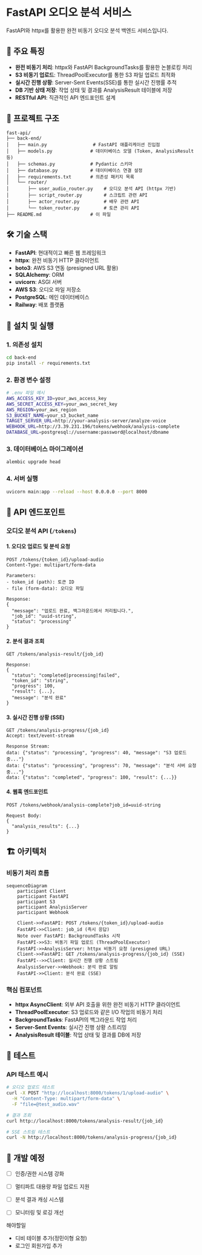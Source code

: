 # FastAPI 오디오 분석 서비스

FastAPI와 httpx를 활용한 완전 비동기 오디오 분석 백엔드 서비스입니다. 

## 🚀 주요 특징

- **완전 비동기 처리**: httpx와 FastAPI BackgroundTasks를 활용한 논블로킹 처리
- **S3 비동기 업로드**: ThreadPoolExecutor를 통한 S3 파일 업로드 최적화
- **실시간 진행 상황**: Server-Sent Events(SSE)를 통한 실시간 진행률 추적
- **DB 기반 상태 저장**: 작업 상태 및 결과를 AnalysisResult 테이블에 저장
- **RESTful API**: 직관적인 API 엔드포인트 설계

## 📁 프로젝트 구조

```
fast-api/
├── back-end/
│   ├── main.py                 # FastAPI 애플리케이션 진입점
│   ├── models.py              # 데이터베이스 모델 (Token, AnalysisResult 등)
│   ├── schemas.py             # Pydantic 스키마
│   ├── database.py            # 데이터베이스 연결 설정
│   ├── requirements.txt       # 의존성 패키지 목록
│   └── router/
│       ├── user_audio_router.py    # 오디오 분석 API (httpx 기반)
│       ├── script_router.py        # 스크립트 관련 API
│       ├── actor_router.py         # 배우 관련 API
│       └── token_router.py         # 토큰 관리 API
├── README.md                  # 이 파일
```

## 🛠️ 기술 스택
- **FastAPI**: 현대적이고 빠른 웹 프레임워크
- **httpx**: 완전 비동기 HTTP 클라이언트
- **boto3**: AWS S3 연동 (presigned URL 활용)
- **SQLAlchemy**: ORM
- **uvicorn**: ASGI 서버
- **AWS S3**: 오디오 파일 저장소
- **PostgreSQL**: 메인 데이터베이스
- **Railway**: 배포 플랫폼

## 🔧 설치 및 실행

### 1. 의존성 설치
```bash
cd back-end
pip install -r requirements.txt
```

### 2. 환경 변수 설정
```bash
# .env 파일 예시
AWS_ACCESS_KEY_ID=your_aws_access_key
AWS_SECRET_ACCESS_KEY=your_aws_secret_key
AWS_REGION=your_aws_region
S3_BUCKET_NAME=your_s3_bucket_name
TARGET_SERVER_URL=http://your-analysis-server/analyze-voice
WEBHOOK_URL=http://3.39.231.196/tokens/webhook/analysis-complete
DATABASE_URL=postgresql://username:password@localhost/dbname
```

### 3. 데이터베이스 마이그레이션
```bash
alembic upgrade head
```

### 4. 서버 실행
```bash
uvicorn main:app --reload --host 0.0.0.0 --port 8000
```

## 📡 API 엔드포인트

### 오디오 분석 API (`/tokens`)

#### 1. 오디오 업로드 및 분석 요청
```http
POST /tokens/{token_id}/upload-audio
Content-Type: multipart/form-data

Parameters:
- token_id (path): 토큰 ID
- file (form-data): 오디오 파일

Response:
{
  "message": "업로드 완료, 백그라운드에서 처리됩니다.",
  "job_id": "uuid-string",
  "status": "processing"
}
```

#### 2. 분석 결과 조회
```http
GET /tokens/analysis-result/{job_id}

Response:
{
  "status": "completed|processing|failed",
  "token_id": "string",
  "progress": 100,
  "result": {...},
  "message": "분석 완료"
}
```

#### 3. 실시간 진행 상황 (SSE)
```http
GET /tokens/analysis-progress/{job_id}
Accept: text/event-stream

Response Stream:
data: {"status": "processing", "progress": 40, "message": "S3 업로드 중..."}
data: {"status": "processing", "progress": 70, "message": "분석 서버 요청 중..."}
data: {"status": "completed", "progress": 100, "result": {...}}
```

#### 4. 웹훅 엔드포인트
```http
POST /tokens/webhook/analysis-complete?job_id=uuid-string

Request Body:
{
  "analysis_results": {...}
}
```

## 🏗️ 아키텍처

### 비동기 처리 흐름

```mermaid
sequenceDiagram
    participant Client
    participant FastAPI
    participant S3
    participant AnalysisServer
    participant Webhook

    Client->>FastAPI: POST /tokens/{token_id}/upload-audio
    FastAPI->>Client: job_id (즉시 응답)
    Note over FastAPI: BackgroundTasks 시작
    FastAPI->>S3: 비동기 파일 업로드 (ThreadPoolExecutor)
    FastAPI->>AnalysisServer: httpx 비동기 요청 (presigned URL)
    Client->>FastAPI: GET /tokens/analysis-progress/{job_id} (SSE)
    FastAPI-->>Client: 실시간 진행 상황 스트림
    AnalysisServer->>Webhook: 분석 완료 알림
    FastAPI->>Client: 분석 완료 (SSE)
```

### 핵심 컴포넌트
- **httpx AsyncClient**: 외부 API 호출을 위한 완전 비동기 HTTP 클라이언트
- **ThreadPoolExecutor**: S3 업로드와 같은 I/O 작업의 비동기 처리
- **BackgroundTasks**: FastAPI의 백그라운드 작업 처리
- **Server-Sent Events**: 실시간 진행 상황 스트리밍
- **AnalysisResult 테이블**: 작업 상태 및 결과를 DB에 저장

## 🧪 테스트

### API 테스트 예시
```bash
# 오디오 업로드 테스트
curl -X POST "http://localhost:8000/tokens/1/upload-audio" \
  -H "Content-Type: multipart/form-data" \
  -F "file=@test_audio.wav"

# 결과 조회
curl http://localhost:8000/tokens/analysis-result/{job_id}

# SSE 스트림 테스트
curl -N http://localhost:8000/tokens/analysis-progress/{job_id}
```

## 🚧 개발 예정
- [ ] 인증/권한 시스템 강화
- [ ] 멀티파트 대용량 파일 업로드 지원
- [ ] 분석 결과 캐싱 시스템
- [ ] 모니터링 및 로깅 개선


해야할일
- 디비 테이블 추가(정민이형 요청)
- 로그인 회원가입 추가